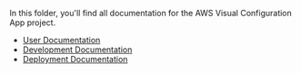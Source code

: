 In this folder, you'll find all documentation for the AWS Visual Configuration App project.

- [User Documentation](User.md)
- [Development Documentation](Development.md)
- [Deployment Documentation](Deployment.md)

